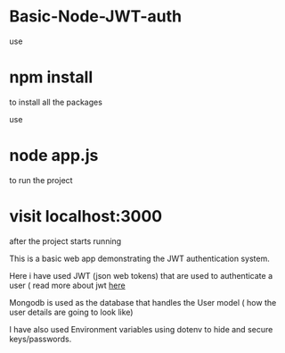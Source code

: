 

# Basic-Node-JWT-auth

use 
# npm install
to install all the packages

use
# node app.js
to run the project 

# visit localhost:3000
after the project starts running




This is a basic web app demonstrating the JWT authentication system. 

Here i have used JWT (json web tokens) that are used to authenticate a user ( read more about jwt [here](https://jwt.io/introduction)

Mongodb is used as the database that handles the User model ( how the user details are going to look like)

I have also used Environment variables using dotenv to hide and secure keys/passwords.
